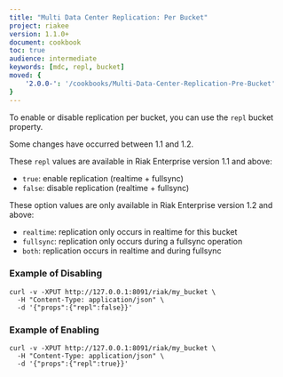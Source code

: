 ```yaml
---
title: "Multi Data Center Replication: Per Bucket"
project: riakee
version: 1.1.0+
document: cookbook
toc: true
audience: intermediate
keywords: [mdc, repl, bucket]
moved: {
    '2.0.0-': '/cookbooks/Multi-Data-Center-Replication-Pre-Bucket'
}
---
```


To enable or disable replication per bucket, you can use the `repl` bucket property.

Some changes have occurred between 1.1 and 1.2.

These `repl` values are available in Riak Enterprise version 1.1 and above:

  * `true`: enable replication (realtime + fullsync)
  * `false`: disable replication (realtime + fullsync)

These option values are only available in Riak Enterprise version 1.2 and above:

  * `realtime`: replication only occurs in realtime for this bucket
  * `fullsync`: replication only occurs during a fullsync operation
  * `both`: replication occurs in realtime and during fullsync

### Example of Disabling

```curl
curl -v -XPUT http://127.0.0.1:8091/riak/my_bucket \
  -H "Content-Type: application/json" \
  -d '{"props":{"repl":false}}'
```

### Example of Enabling

```curl
curl -v -XPUT http://127.0.0.1:8091/riak/my_bucket \
  -H "Content-Type: application/json" \
  -d '{"props":{"repl":true}}'
```
